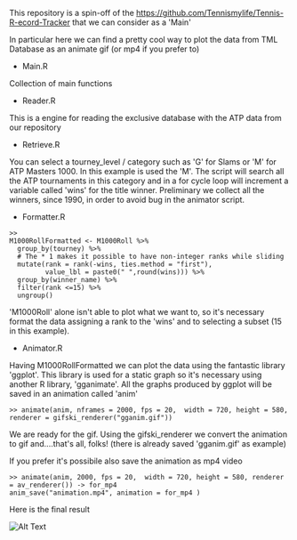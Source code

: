 This repository is a spin-off of the https://github.com/Tennismylife/Tennis-R-ecord-Tracker that we can consider as a 'Main'

In particular here we can find a pretty cool way to plot the data from TML Database as an animate gif (or mp4 if you prefer to)

- Main.R

Collection of main functions

- Reader.R

This is a engine for reading the exclusive database with the ATP data from our repository

- Retrieve.R

You can select a tourney_level / category such as 'G' for Slams or 'M' for ATP Masters 1000. In this example is used the 'M'. The script will search all the ATP tournaments in this category and in a for cycle loop will increment a variable called 'wins' for the title winner. Preliminary we collect all the winners, since 1990, in order to avoid bug in the animator script.

- Formatter.R

```
>>
M1000RollFormatted <- M1000Roll %>%
  group_by(tourney) %>%
  # The * 1 makes it possible to have non-integer ranks while sliding
  mutate(rank = rank(-wins, ties.method = "first"),
         value_lbl = paste0(" ",round(wins))) %>%
  group_by(winner_name) %>%
  filter(rank <=15) %>%
  ungroup()
```

'M1000Roll' alone isn't able to plot what we want to, so it's necessary format the data assigning a rank to the 'wins' and to selecting a subset (15 in this example). 

 - Animator.R

Having M1000RollFormatted we can plot the data using the fantastic library 'ggplot'. This library is used for a static graph so it's necessary using another R library, 'gganimate'. All the graphs produced by ggplot will be saved in an animation called 'anim'

```
>> animate(anim, nframes = 2000, fps = 20,  width = 720, height = 580, renderer = gifski_renderer("gganim.gif")) 
```

We are ready for the gif. Using the gifski_renderer we convert the animation to gif and....that's all, folks! (there is already saved 'gganim.gif' as example)

If you prefer it's possibile also save the animation as mp4 video 

```
>> animate(anim, 2000, fps = 20,  width = 720, height = 580, renderer = av_renderer()) -> for_mp4
anim_save("animation.mp4", animation = for_mp4 )
```

Here is the final result

![Alt Text](https://github.com/Tennismylife/Tennis-R-ecord-Animation/blob/main/Animation/gganim.gif)
